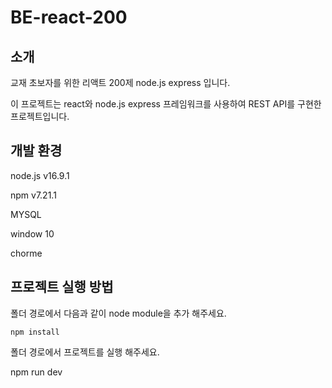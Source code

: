 # BE-react-200

## 소개
교재 초보자를 위한 리액트 200제 node.js express 입니다.

이 프로젝트는 react와 node.js express 프레임워크를 사용하여 REST API를 구현한 프로젝트입니다.

## 개발 환경

node.js v16.9.1

npm v7.21.1

MYSQL

window 10

chorme

## 프로젝트 실행 방법
폴더 경로에서 다음과 같이 node module을 추가 해주세요.


```npm install``` 


폴더 경로에서 프로젝트를 실행 해주세요.


npm run dev
